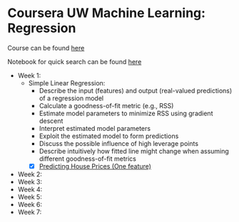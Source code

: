 # Coursera UW Machine Learning: Regression

Course can be found [here](https://www.coursera.org/learn/ml-regression)

Notebook for quick search can be found [here](https://ssq.github.io/2017/08/19/Coursera%20UW%20Machine%20Learning%20Specialization%20Notebook/)

- Week 1:
  - Simple Linear Regression:
    - Describe the input (features) and output (real-valued predictions) of a regression model
    - Calculate a goodness-of-fit metric (e.g., RSS)
    - Estimate model parameters to minimize RSS using gradient descent
    - Interpret estimated model parameters
    - Exploit the estimated model to form predictions
    - Discuss the possible influence of high leverage points
    - Describe intuitively how fitted line might change when assuming different goodness-of-fit metrics
    - [x] [Predicting House Prices (One feature)](https://github.com/SSQ/Coursera-UW-Machine-Learning-Regression/tree/master/Programming%20Assignment%201) 
- Week 2:
- Week 3:
- Week 4:
- Week 5:
- Week 6:
- Week 7:
